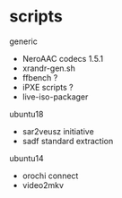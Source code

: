 scripts
=======

generic 
- NeroAAC codecs 1.5.1
- xrandr-gen.sh
- ffbench ?
- iPXE scripts ?
- live-iso-packager

ubuntu18
- sar2veusz initiative
- sadf standard extraction

ubuntu14
- orochi connect
- video2mkv
